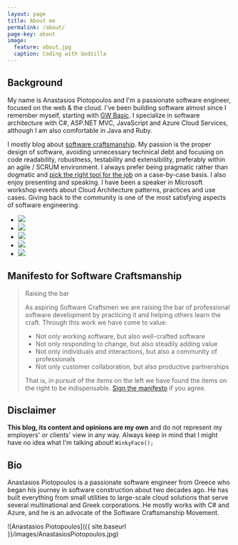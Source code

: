 ```yaml
---
layout: page
title: About me
permalink: /about/
page-key: about
image:
  feature: about.jpg
  caption: Coding with Godzilla
---
```


## Background

My name is Anastasios Piotopoulos and I'm a passionate software engineer, focused on the web & the cloud. I've been building software almost since I remember myself, starting with [GW Basic](https://en.wikipedia.org/wiki/GW-BASIC). I specialize in software architecture with C#, ASP.NET MVC, JavaScript and Azure Cloud Services, although I am also comfortable in Java and Ruby.

I mostly blog about [software craftsmanship](https://en.wikipedia.org/wiki/Software_craftsmanship). My passion is the proper design of software, avoiding unnecessary technical debt and focusing on code readability, robustness, testability and extensibility, preferably within an agile / SCRUM environment. I always prefer being pragmatic rather than dogmatic and [pick the right tool for the job](http://c2.com/cgi/wiki?PickTheRightToolForTheJob) on a case-by-case basis. I also enjoy presenting and speaking. I have been a speaker in Microsoft workshop events about Cloud Architecture patterns, practices and use cases. Giving back to the community is one of the most satisfying aspects of software engineering. 

<ul class="list-inline gallery">
	<li>
		<a href="{{ site.baseurl }}/images/1911702_10203144371437762_1399533886_n.jpg" class="image-popup mfp-with-zoom" title="Presenting at GWAB Athens 2014">
			<img src="{{ site.baseurl }}/images/1911702_10203144371437762_1399533886_n-150x150.jpg" />
		</a>
	</li>
	<li>
		<a href="{{ site.baseurl }}/images/DSCN6650.jpg" class="image-popup mfp-with-zoom" title="Presenting at GWAB Athens 2014">
			<img src="{{ site.baseurl }}/images/DSCN6650-150x150.jpg" />
		</a>
	</li>
	<li>
		<a href="{{ site.baseurl }}/images/20140612_195041.jpg" class="image-popup mfp-with-zoom" title="Presenting at Patterns and Practices for the Cloud Event, Athens 2014">
			<img src="{{ site.baseurl }}/images/20140612_195041-150x150.jpg" />
		</a>
	</li>
	<li>
		<a href="{{ site.baseurl }}/images/10461621_10204160249869197_1374694601253781239_n.jpg" class="image-popup mfp-with-zoom" title="Presenting at Patterns and Practices for the Cloud Event, Athens 2014">
			<img src="{{ site.baseurl }}/images/10461621_10204160249869197_1374694601253781239_n_150x150.png" />
		</a>
	</li>
	<li>
		<a href="{{ site.baseurl }}/images/10359500_10205500520815133_6051871685517638110_n.jpg" class="image-popup mfp-with-zoom" title="Presenting The Lean Startup book review, Dublin 2015">
			<img src="{{ site.baseurl }}/images/10359500_10205500520815133_6051871685517638110_n_150x150.png" />
		</a>
	</li>
</ul>

## Manifesto for Software Craftsmanship
> Raising the bar
> 
> As aspiring Software Craftsmen we are raising the bar of professional software development by practicing it and helping others learn the craft. Through this work we have come to value:
>
> - Not only working software, but also well-crafted software
> - Not only responding to change, but also steadily adding value
> - Not only individuals and interactions, but also a community of professionals
> - Not only customer collaboration, but also productive partnerships
>
> That is, in pursuit of the items on the left we have found the items on the right to be indispensable.
> [Sign the manifesto](http://manifesto.softwarecraftsmanship.org/) if you agree.

## Disclaimer

**This blog, its content and opinions are my own** and do not represent my employers' or clients' view in any way. Always keep in mind that I might have no idea what I'm talking about! `WinkyFace();`

## Bio
Anastasios Piotopoulos is a passionate software engineer from Greece who began his journey in software construction about two decades ago. He has built everything from small utilities to large-scale cloud solutions that serve several multinational and Greek corporations. He mostly works with C# and Azure, and he is an advocate of the Software Craftsmanship Movement.

![Anastasios Piotopoulos]({{ site.baseurl }}/images/AnastasiosPiotopoulos.jpg)